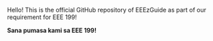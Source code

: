 Hello! This is the official GitHub repository of EEEzGuide as part of our requirement for EEE 199! 

**Sana pumasa kami sa EEE 199!**
